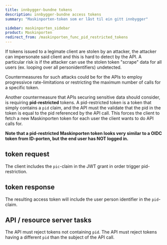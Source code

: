 ```yaml
---
title: innbygger-bundne tokens
description: innbygger-bundne access tokens
summary: "Maskinporten-token som er låst til ein gitt innbygger"

sidebar: maskinporten_sidebar
product: Maskinporten
redirect_from: /maskinporten_func_pid_restricted_tokens
---
```


If tokens issued to a legimate client are stolen by an attacker,  the attacker can impersonate said client and this is hard to detect by the API.  A particular risk is if the attacker can use the stolen token "scrape" data for all users (ex. looping over all personidentifiers) undetected.  

Countermeasures for such attacks could be for the APIs to employ progressivce rate-limitations or restricting the maximum number of calls for a specific token.

Another countermeasure that APIs securing sensitive data should consider, is requiring **pid-restricted** tokens.  A pid-restricted token is a token that simply contains a `pid` claim, and the API must the validate that the pid in the token is equal to the pid referenced by the API call.  This forces the client to fetch a new Maskinporten token for each user the client wants to do API calls for.

**Note that a pid-restricted Maskinporten token looks very similar to a OIDC token from ID-porten, but the end user has NOT logged in.**




## token request

The client includes the `pic`-claim in the JWT grant in order trigger pid-restriction.

## token response

The resulting access token will include the user person identifier in the `pid`-claim.

## API / resource server tasks

The API must reject tokens not containing `pid`.
The API must reject tokens having a different `pid` than the subject of the API call.
